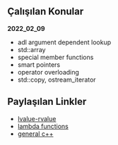 ## Çalışılan Konular
**2022_02_09**
* adl argument dependent lookup 
* std::array 
* special member functions
* smart pointers
* operator overloading
* std::copy, ostream_iterator

## Paylaşılan Linkler
* [lvalue-rvalue](https://github.com/airbenders/Airbenders-wiki/wiki)
* [lambda functions](http://umich.edu/~eecs381/handouts/Lambda.pdf)
* [general c++](https://learnxinyminutes.com/docs/c++/)
